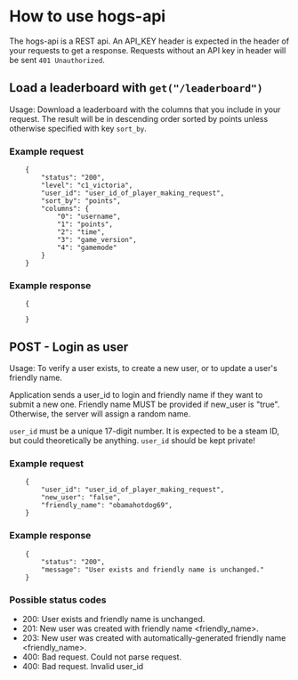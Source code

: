 # How to use hogs-api 
The hogs-api is a REST api. An API_KEY header is expected in the header of your requests to get a response. Requests without an API key in header will be sent `401 Unauthorized`.

## Load a leaderboard with `get("/leaderboard")`
Usage: Download a leaderboard with the columns that you include in your request. The result will be in descending order sorted by points unless otherwise specified with key `sort_by`. 
### Example request
```
    {
        "status": "200",
        "level": "c1_victoria",
        "user_id": "user_id_of_player_making_request",
        "sort_by": "points",
        "columns": {
            "0": "username",
            "1": "points",
            "2": "time",
            "3": "game_version",
            "4": "gamemode"
        }
    }
```

### Example response
```
    {

    }
```

## POST - Login as user
Usage:
To verify a user exists, to create a new user, or to update a user's friendly name.

Application sends a user_id to login and friendly name if they want to submit a new one.
Friendly name MUST be provided if new_user is "true". Otherwise, the server will assign a random name.

`user_id` must be a unique 17-digit number. It is expected to be a steam ID, but could theoretically be anything.
`user_id` should be kept private!

### Example request 
```
    {
        "user_id": "user_id_of_player_making_request",
        "new_user": "false",
        "friendly_name": "obamahotdog69",
    }
```

### Example response
```
    {
        "status": "200",
        "message": "User exists and friendly name is unchanged."
    }
```

### Possible status codes
* 200: User exists and friendly name is unchanged.
* 201: New user was created with friendly name <friendly_name>.
* 203: New user was created with automatically-generated friendly name <friendly_name>.
* 400: Bad request. Could not parse request.
* 400: Bad request. Invalid user_id